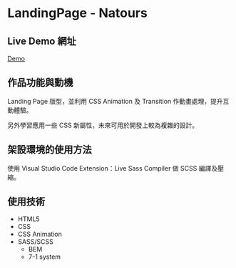 # LandingPage - Natours

## Live Demo 網址

[Demo](https://cyhsu1989.github.io/LandingPage-Natours/)



## 作品功能與動機

Landing Page 版型，並利用 CSS Animation 及 Transition 作動畫處理，提升互動體驗。

另外學習應用一些 CSS 新屬性，未來可用於開發上較為複雜的設計。


## 架設環境的使用方法

使用 Visual Studio Code Extension：Live Sass Compiler 做 SCSS 編譯及壓縮。

## 使用技術

* HTML5
* CSS
* CSS Animation
* SASS/SCSS
    - BEM
    - 7-1 system
